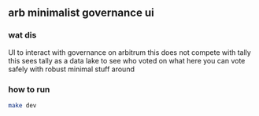 ## arb minimalist governance ui

### wat dis

UI to interact with governance on arbitrum
this does not compete with tally
this sees tally as a data lake to see who voted on what
here you can vote safely with robust minimal stuff around


### how to run

```sh
make dev
```

